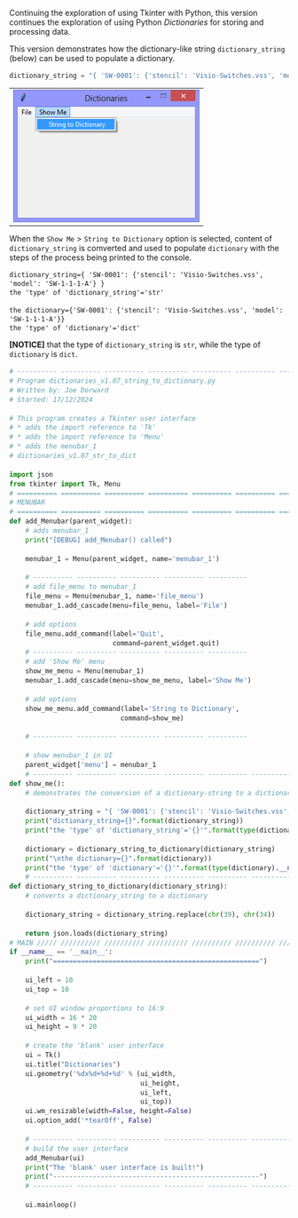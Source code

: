 Continuing the exploration of using Tkinter with Python, this version
continues the exploration of using Python *Dictionaries* for storing and
processing data.

This version demonstrates how the dictionary-like string `dictionary_string`
(below) can be used to populate a dictionary.

```Python
dictionary_string = "{ 'SW-0001': {'stencil': 'Visio-Switches.vss', 'model': 'SW-1-1-1-A'} }"
```

||
|-|
|![dictionaries_v1.07_string_to_dictionary.py](illustrations/dictionaries_v1.07_string_to_dictionary.png)|

When the `Show Me` > `String to Dictionary` option is selected, content of
`dictionary_string` is comverted and used to populate `dictionary` with the
steps of the process being printed to the console.

```Console
dictionary_string={ 'SW-0001': {'stencil': 'Visio-Switches.vss', 'model': 'SW-1-1-1-A'} }
the 'type' of 'dictionary_string'='str'

the dictionary={'SW-0001': {'stencil': 'Visio-Switches.vss', 'model': 'SW-1-1-1-A'}}
the 'type' of 'dictionary'='dict'
```

**[NOTICE]** that the type of `dictionary_string` is `str`, while the type of `dictionary` is `dict`.

```Python
# ---------- ---------- ---------- ---------- ---------- ---------- ---------- ----------
# Program dictionaries_v1.07_string_to_dictionary.py
# Written by: Joe Dorward
# Started: 17/12/2024

# This program creates a Tkinter user interface
# * adds the import reference to 'Tk'
# * adds the import reference to 'Menu'
# * adds the menubar_1
# dictionaries_v1.07_str_to_dict

import json
from tkinter import Tk, Menu
# ========== ========== ========== ========== ========== ========== ========== ==========
# MENUBAR
# ========== ========== ========== ========== ========== ========== ========== ==========
def add_Menubar(parent_widget):
    # adds menubar_1
    print("[DEBUG] add_Menubar() called")

    menubar_1 = Menu(parent_widget, name='menubar_1')

    # ---------- ---------- ---------- ---------- ---------- 
    # add file_menu to menubar_1
    file_menu = Menu(menubar_1, name='file_menu')
    menubar_1.add_cascade(menu=file_menu, label='File')
    
    # add options
    file_menu.add_command(label='Quit',
                          command=parent_widget.quit)
    # ---------- ---------- ---------- ---------- ----------
    # add 'Show Me' menu
    show_me_menu = Menu(menubar_1)
    menubar_1.add_cascade(menu=show_me_menu, label='Show Me')

    # add options
    show_me_menu.add_command(label='String to Dictionary',
                            command=show_me)

    # ---------- ---------- ---------- ---------- ----------

    # show menubar_1 in UI
    parent_widget['menu'] = menubar_1
    # ---------- ---------- ---------- ---------- ---------- ---------- ---------- ----------
def show_me():
    # demonstrates the conversion of a dictionary-string to a dictionary

    dictionary_string = "{ 'SW-0001': {'stencil': 'Visio-Switches.vss', 'model': 'SW-1-1-1-A'} }"
    print("dictionary_string={}".format(dictionary_string))    
    print("the 'type' of 'dictionary_string'='{}'".format(type(dictionary_string).__name__))

    dictionary = dictionary_string_to_dictionary(dictionary_string)
    print("\nthe dictionary={}".format(dictionary))
    print("the 'type' of 'dictionary'='{}'".format(type(dictionary).__name__))
    # ---------- ---------- ---------- ---------- ---------- ---------- ---------- ----------
def dictionary_string_to_dictionary(dictionary_string):
    # converts a dictionary_string to a dictionary

    dictionary_string = dictionary_string.replace(chr(39), chr(34))
 
    return json.loads(dictionary_string)
# MAIN ///// ////////// ////////// ////////// ////////// ////////// ////////// //////////
if __name__ == '__main__':        
    print("====================================================")

    ui_left = 10
    ui_top = 10

    # set UI window proportions to 16:9
    ui_width = 16 * 20
    ui_height = 9 * 20

    # create the 'blank' user interface
    ui = Tk()
    ui.title("Dictionaries")
    ui.geometry('%dx%d+%d+%d' % (ui_width,
                                 ui_height,
                                 ui_left,
                                 ui_top))
    ui.wm_resizable(width=False, height=False)
    ui.option_add('*tearOff', False)

    # ---------- ---------- ---------- ---------- ---------- ---------- ---------- ----------
    # build the user interface
    add_Menubar(ui)
    print("The 'blank' user interface is built!")
    print("----------------------------------------------------")
    # ---------- ---------- ---------- ---------- ---------- ---------- ---------- ----------

    ui.mainloop()
```
